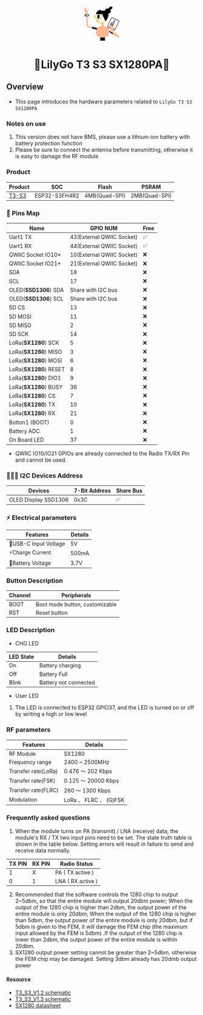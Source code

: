 <div align="center" markdown="1">
  <img src="../../../.github/LilyGo_logo.png" alt="LilyGo logo" width="100"/>
</div>

<h1 align = "center">🌟LilyGo T3 S3 SX1280PA🌟</h1>

## Overview

* This page introduces the hardware parameters related to `LilyGo T3 S3 SX1280PA`

### Notes on use

1. This version does not have BMS, please use a lithium-ion battery with battery protection function
2. Please be sure to connect the antenna before transmitting, otherwise it is easy to damage the RF module

### Product

| Product    | SOC           | Flash         | PSRAM         |
| ---------- | ------------- | ------------- | ------------- |
| [T3-S3][1] | ESP32-S3FH4R2 | 4MB(Quad-SPI) | 2MB(Quad-SPI) |

[1]: https://www.lilygo.cc/products/t3s3-v1-0?variant=42586879688885 "T3-S3"

### 📍 Pins Map

| Name                   | GPIO NUM                  | Free |
| ---------------------- | ------------------------- | ---- |
| Uart1 TX               | 43(External QWIIC Socket) | ✅️    |
| Uart1 RX               | 44(External QWIIC Socket) | ✅️    |
| QWIIC Socket IO10*     | 10(External QWIIC Socket) | ❌    |
| QWIIC Socket IO21*     | 21(External QWIIC Socket) | ❌    |
| SDA                    | 18                        | ❌    |
| SCL                    | 17                        | ❌    |
| OLED(**SSD1306**) SDA  | Share with I2C bus        | ❌    |
| OLED(**SSD1306**) SCL  | Share with I2C bus        | ❌    |
| SD CS                  | 13                        | ❌    |
| SD MOSI                | 11                        | ❌    |
| SD MISO                | 2                         | ❌    |
| SD SCK                 | 14                        | ❌    |
| LoRa(**SX1280**) SCK   | 5                         | ❌    |
| LoRa(**SX1280**) MISO  | 3                         | ❌    |
| LoRa(**SX1280**) MOSI  | 6                         | ❌    |
| LoRa(**SX1280**) RESET | 8                         | ❌    |
| LoRa(**SX1280**) DIO1  | 9                         | ❌    |
| LoRa(**SX1280**) BUSY  | 36                        | ❌    |
| LoRa(**SX1280**) CS    | 7                         | ❌    |
| LoRa(**SX1280**) TX    | 10                        | ❌    |
| LoRa(**SX1280**) RX    | 21                        | ❌    |
| Button1 (BOOT)         | 0                         | ❌    |
| Battery ADC            | 1                         | ❌    |
| On Board LED           | 37                        | ❌    |

* QWIIC IO10/IO21 GPIOs are already connected to the Radio TX/RX Pin and cannot be used.

### 🧑🏼‍🔧 I2C Devices Address

| Devices              | 7-Bit Address | Share Bus |
| -------------------- | ------------- | --------- |
| OLED Display SSD1306 | 0x3C          | ✅️         |

### ⚡ Electrical parameters

| Features             | Details |
| -------------------- | ------- |
| 🔗USB-C Input Voltage | 5V      |
| ⚡Charge Current      | 500mA   |
| 🔋Battery Voltage     | 3.7V    |

### Button Description

| Channel | Peripherals                    |
| ------- | ------------------------------ |
| BOOT    | Boot mode button, customizable |
| RST     | Reset button                   |

### LED Description

* CHG LED

| LED State | Details               |
| --------- | --------------------- |
| On        | Battery charging      |
| Off       | Battery Full          |
| Blink     | Battery not connected |

* User LED

1. The LED is connected to ESP32 GPIO37, and the LED is turned on or off by writing a high or low level

### RF parameters

| Features            | Details                |
| ------------------- | ---------------------- |
| RF  Module          | SX1280                 |
| Frequency range     | 2400 ~ 2500MHz         |
| Transfer rate(LoRa) | 0.476 ～ 202 Kbps      |
| Transfer rate(FSK)  | 0.125 ～ 20000 Kbps    |
| Transfer rate(FLRC) | 260 ～ 1300 Kbps       |
| Modulation          | LoRa 、 FLRC 、 (G)FSK |

### Frequently asked questions

1. When the module turns on PA (transmit) / LNA (receive) data, the module's RX / TX two input pins need to be set. The state truth table is shown in the table below. Setting errors will result in failure to send and receive data normally.

| TX PIN | RX PIN | Radio Status      |
| ------ | ------ | ----------------- |
| 1      | X      | PA ( TX active )  |
| 0      | 1      | LNA ( RX active ) |

2. Recommended that the software controls the 1280 chip to output 2~5dbm, so that the entire module will output 20dbm power; When the output of the 1280 chip is higher than 2dbm, the output power of the entire module is only 20dbm; When the output of the 1280 chip is higher than 5dbm, the output power of the entire module is only 20dbm, but if 5dbm is given to the FEM, it will damage the FEM chip (the maximum input allowed by the FEM is 5dbm) .If the output of the 1280 chip is lower than 2dbm, the output power of the entire module is within 20dbm.
3. SX1280 output power setting cannot be greater than 2~5dbm, otherwise the FEM chip may be damaged. Setting 3dbm already has 20dmb output power

#### Resource

* [T3_S3_V1.2 schematic](../../../schematic/T3_S3_V1.2.pdf)
* [T3_S3_V1.3 schematic](../../../schematic/T3_S3_V1.3.pdf)
* [SX1280 datasheet](https://www.semtech.cn/products/wireless-rf/lora-connect/sx1280)
